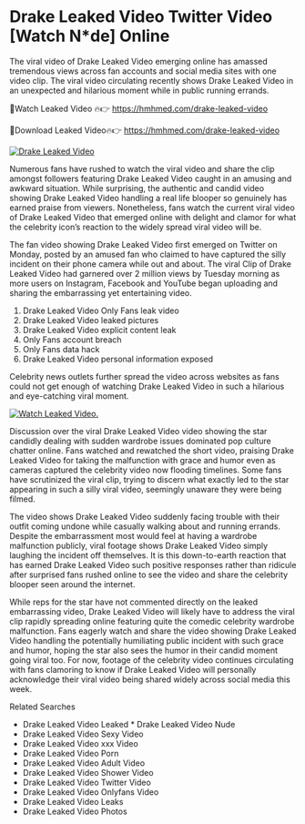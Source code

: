 ﻿# Drake Leaked Video Twitter Video [Watch N*de] Online

The viral video of ﻿Drake Leaked Video emerging online has amassed tremendous views across fan accounts and social media sites with one video clip. The viral video circulating recently shows ﻿Drake Leaked Video in an unexpected and hilarious moment while in public running errands. 

🔴Watch Leaked Video 🔥👉  https://hmhmed.com/drake-leaked-video 

🔴Download Leaked Video🔥👉  https://hmhmed.com/drake-leaked-video 

[![Drake Leaked Video](https://i.imgur.com/dJHk4Zq.gif)](https://hmhmed.com/drake-leaked-video)

Numerous fans have rushed to watch the viral video and share the clip amongst followers featuring ﻿Drake Leaked Video caught in an amusing and awkward situation. While surprising, the authentic and candid video showing ﻿Drake Leaked Video handling a real life blooper so genuinely has earned praise from viewers. Nonetheless, fans watch the current viral video of ﻿Drake Leaked Video that emerged online with delight and clamor for what the celebrity icon’s reaction to the widely spread viral video will be.

The fan video showing ﻿Drake Leaked Video first emerged on Twitter on Monday, posted by an amused fan who claimed to have captured the silly incident on their phone camera while out and about. The viral Clip of ﻿Drake Leaked Video had garnered over 2 million views by Tuesday morning as more users on Instagram, Facebook and YouTube began uploading and sharing the embarrassing yet entertaining video. 

1. ﻿Drake Leaked Video Only Fans leak video
2. ﻿Drake Leaked Video leaked pictures
3. ﻿Drake Leaked Video explicit content leak
4. Only Fans account breach
5. Only Fans data hack
6. ﻿Drake Leaked Video personal information exposed

Celebrity news outlets further spread the video across websites as fans could not get enough of watching ﻿Drake Leaked Video in such a hilarious and eye-catching viral moment. 

[![Watch Leaked Video.](https://miro.medium.com/v2/resize:fit:828/format:webp/1*cilzJN44JGOrTw9NJCrNHA.gif "Watch Leaked Video")](https://hmhmed.com/drake-leaked-video)

Discussion over the viral ﻿Drake Leaked Video video showing the star candidly dealing with sudden wardrobe issues dominated pop culture chatter online. Fans watched and rewatched the short video, praising ﻿Drake Leaked Video for taking the malfunction with grace and humor even as cameras captured the celebrity video now flooding timelines. Some fans have scrutinized the viral clip, trying to discern what exactly led to the star appearing in such a silly viral video, seemingly unaware they were being filmed.

The video shows ﻿Drake Leaked Video suddenly facing trouble with their outfit coming undone while casually walking about and running errands. Despite the embarrassment most would feel at having a wardrobe malfunction publicly, viral footage shows ﻿Drake Leaked Video simply laughing the incident off themselves. It is this down-to-earth reaction that has earned ﻿Drake Leaked Video such positive responses rather than ridicule after surprised fans rushed online to see the video and share the celebrity blooper seen around the internet.  

While reps for the star have not commented directly on the leaked embarrassing video, ﻿Drake Leaked Video will likely have to address the viral clip rapidly spreading online featuring quite the comedic celebrity wardrobe malfunction. Fans eagerly watch and share the video showing ﻿Drake Leaked Video handling the potentially humiliating public incident with such grace and humor, hoping the star also sees the humor in their candid moment going viral too. For now, footage of the celebrity video continues circulating with fans clamoring to know if ﻿Drake Leaked Video will personally acknowledge their viral video being shared widely across social media this week.

Related Searches
* ﻿Drake Leaked Video Leaked
﻿* Drake Leaked Video Nude
* ﻿Drake Leaked Video Sexy Video
* ﻿Drake Leaked Video xxx Video
* ﻿Drake Leaked Video Porn
* ﻿Drake Leaked Video Adult Video
* ﻿Drake Leaked Video Shower Video
* ﻿Drake Leaked Video Twitter Video
* ﻿Drake Leaked Video Onlyfans Video
* ﻿Drake Leaked Video Leaks
* ﻿Drake Leaked Video Photos